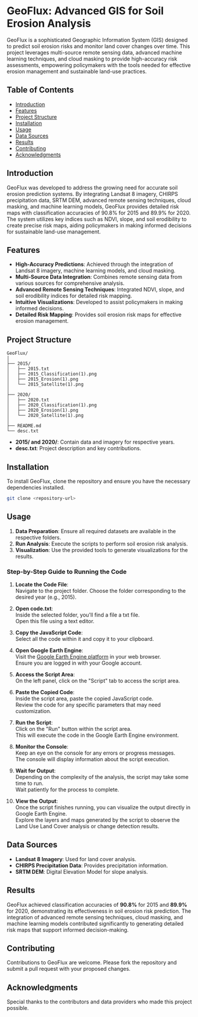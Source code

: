 # GeoFlux: Advanced GIS for Soil Erosion Analysis

GeoFlux is a sophisticated Geographic Information System (GIS) designed to predict soil erosion risks and monitor land cover changes over time. This project leverages multi-source remote sensing data, advanced machine learning techniques, and cloud masking to provide high-accuracy risk assessments, empowering policymakers with the tools needed for effective erosion management and sustainable land-use practices.

## Table of Contents

- [Introduction](#introduction)
- [Features](#features)
- [Project Structure](#project-structure)
- [Installation](#installation)
- [Usage](#usage)
- [Data Sources](#data-sources)
- [Results](#results)
- [Contributing](#contributing)
- [Acknowledgments](#acknowledgments)

## Introduction

GeoFlux was developed to address the growing need for accurate soil erosion prediction systems. By integrating Landsat 8 imagery, CHIRPS precipitation data, SRTM DEM, advanced remote sensing techniques, cloud masking, and machine learning models, GeoFlux provides detailed risk maps with classification accuracies of 90.8% for 2015 and 89.9% for 2020. The system utilizes key indices such as NDVI, slope, and soil erodibility to create precise risk maps, aiding policymakers in making informed decisions for sustainable land-use management.

## Features

- **High-Accuracy Predictions**: Achieved through the integration of Landsat 8 imagery, machine learning models, and cloud masking.
- **Multi-Source Data Integration**: Combines remote sensing data from various sources for comprehensive analysis.
- **Advanced Remote Sensing Techniques**: Integrated NDVI, slope, and soil erodibility indices for detailed risk mapping.
- **Intuitive Visualizations**: Developed to assist policymakers in making informed decisions.
- **Detailed Risk Mapping**: Provides soil erosion risk maps for effective erosion management.

## Project Structure

```plaintext
GeoFlux/
│
├── 2015/
│   ├── 2015.txt
│   ├── 2015_Classification(1).png
│   ├── 2015_Erosion(1).png
│   └── 2015_Satellite(1).png
│
├── 2020/
│   ├── 2020.txt
│   ├── 2020_Classification(1).png
│   ├── 2020_Erosion(1).png
│   └── 2020_Satellite(1).png
│
├── README.md
└── desc.txt
```

- **2015/ and 2020/**: Contain data and imagery for respective years.
- **desc.txt**: Project description and key contributions.

## Installation

To install GeoFlux, clone the repository and ensure you have the necessary dependencies installed.

```bash
git clone <repository-url>
```

## Usage

1. **Data Preparation**: Ensure all required datasets are available in the respective folders.
2. **Run Analysis**: Execute the scripts to perform soil erosion risk analysis.
3. **Visualization**: Use the provided tools to generate visualizations for the results.

### Step-by-Step Guide to Running the Code

1. **Locate the Code File**:  
   Navigate to the project folder.
   Choose the folder corresponding to the desired year (e.g., 2015).

2. **Open code.txt**:  
   Inside the selected folder, you'll find a file a txt file.  
   Open this file using a text editor.

3. **Copy the JavaScript Code**:  
   Select all the code within it and copy it to your clipboard.

4. **Open Google Earth Engine**:  
   Visit the [Google Earth Engine platform](https://earthengine.google.com/) in your web browser.  
   Ensure you are logged in with your Google account.

5. **Access the Script Area**:  
   On the left panel, click on the "Script" tab to access the script area.

6. **Paste the Copied Code**:  
   Inside the script area, paste the copied JavaScript code.  
   Review the code for any specific parameters that may need customization.

7. **Run the Script**:  
   Click on the "Run" button within the script area.  
   This will execute the code in the Google Earth Engine environment.

8. **Monitor the Console**:  
   Keep an eye on the console for any errors or progress messages.  
   The console will display information about the script execution.

9. **Wait for Output**:  
   Depending on the complexity of the analysis, the script may take some time to run.  
   Wait patiently for the process to complete.

10. **View the Output**:  
    Once the script finishes running, you can visualize the output directly in Google Earth Engine.  
    Explore the layers and maps generated by the script to observe the Land Use Land Cover analysis or change detection results.

## Data Sources

- **Landsat 8 Imagery**: Used for land cover analysis.
- **CHIRPS Precipitation Data**: Provides precipitation information.
- **SRTM DEM**: Digital Elevation Model for slope analysis.

## Results

GeoFlux achieved classification accuracies of **90.8%** for 2015 and **89.9%** for 2020, demonstrating its effectiveness in soil erosion risk prediction. The integration of advanced remote sensing techniques, cloud masking, and machine learning models contributed significantly to generating detailed risk maps that support informed decision-making.

## Contributing

Contributions to GeoFlux are welcome. Please fork the repository and submit a pull request with your proposed changes.

## Acknowledgments

Special thanks to the contributors and data providers who made this project possible.
